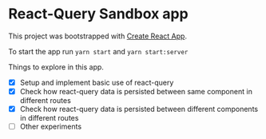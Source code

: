 # React-Query Sandbox app

This project was bootstrapped with [Create React App](https://github.com/facebook/create-react-app).

To start the app run `yarn start` and `yarn start:server`

Things to explore in this app.

* [x] Setup and implement basic use of react-query
* [x] Check how react-query data is persisted between same component in different routes
* [x] Check how react-query data is persisted between different components in different routes
* [ ] Other experiments
